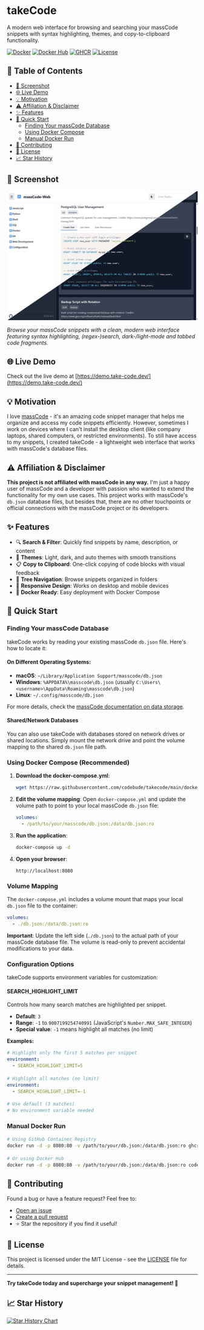 # takeCode

A modern web interface for browsing and searching your massCode snippets with syntax highlighting, themes, and copy-to-clipboard functionality.

[![Docker](https://img.shields.io/badge/Docker-Ready-green?style=flat-square&logo=docker)](#using-docker-compose-recommended)
[![Docker Hub](https://img.shields.io/docker/pulls/codebude/takecode?style=flat-square&logo=docker)](https://hub.docker.com/r/codebude/takecode)
[![GHCR](https://img.shields.io/badge/GHCR-Ready-blue?style=flat-square&logo=github)](https://github.com/codebude/takecode/pkgs/container/takecode)
[![License](https://img.shields.io/badge/License-MIT-yellow?style=flat-square)](LICENSE.txt)


## 📜 Table of Contents

- [📸 Screenshot](#-screenshot)
- [🌐 Live Demo](#-live-demo)
- [💡 Motivation](#-motivation)
- [⚠️ Affiliation & Disclaimer](#️-affiliation--disclaimer)
- [✨ Features](#-features)
- [🚀 Quick Start](#-quick-start)
  - [Finding Your massCode Database](#finding-your-masscode-database)
  - [Using Docker Compose](#using-docker-compose-recommended)
  - [Manual Docker Run](#manual-docker-run)
- [🤝 Contributing](#-contributing)
- [📄 License](#-license)
- [📈 Star History](#-star-history)

## 📸 Screenshot

![takeCode Interface](img/takecode-screenshot.png)

*Browse your massCode snippets with a clean, modern web interface featuring syntax highlighting, (regex-)search, dark-/light-mode and tabbed code fragments.*

## 🌐 Live Demo

Check out the live demo at [https://demo.take-code.dev/](https://demo.take-code.dev/)

## 💡 Motivation

I love [massCode](https://masscode.io/) - it's an amazing code snippet manager that helps me organize and access my code snippets efficiently. However, sometimes I work on devices where I can't install the desktop client (like company laptops, shared computers, or restricted environments). To still have access to my snippets, I created takeCode - a lightweight web interface that works with massCode's database files.

## ⚠️ Affiliation & Disclaimer

**This project is not affiliated with massCode in any way.** I'm just a happy user of massCode and a developer with passion who wanted to extend the functionality for my own use cases. This project works with massCode's `db.json` database files, but besides that, there are no other touchpoints or official connections with the massCode project or its developers.

## ✨ Features

- 🔍 **Search & Filter**: Quickly find snippets by name, description, or content
- 🎨 **Themes**: Light, dark, and auto themes with smooth transitions
- 📋 **Copy to Clipboard**: One-click copying of code blocks with visual feedback
- 🌳 **Tree Navigation**: Browse snippets organized in folders
- 📱 **Responsive Design**: Works on desktop and mobile devices
- 🐳 **Docker Ready**: Easy deployment with Docker Compose

## 🚀 Quick Start

### Finding Your massCode Database

takeCode works by reading your existing massCode `db.json` file. Here's how to locate it:

#### On Different Operating Systems:

- **macOS**: `~/Library/Application Support/masscode/db.json`
- **Windows**: `%APPDATA%\masscode\db.json` (usually `C:\Users\<username>\AppData\Roaming\masscode\db.json`)
- **Linux**: `~/.config/masscode/db.json`

For more details, check the [massCode documentation on data storage](https://masscode.io/docs/data-storage).

#### Shared/Network Databases

You can also use takeCode with databases stored on network drives or shared locations. Simply mount the network drive and point the volume mapping to the shared `db.json` file path.

### Using Docker Compose (Recommended)

1. **Download the docker-compose.yml**:
   ```bash
   wget https://raw.githubusercontent.com/codebude/takecode/main/docker-compose.yml
   ```

2. **Edit the volume mapping**:
   Open `docker-compose.yml` and update the volume path to point to your local massCode `db.json` file:
   ```yaml
   volumes:
     - /path/to/your/masscode/db.json:/data/db.json:ro
   ```

3. **Run the application**:
   ```bash
   docker-compose up -d
   ```

4. **Open your browser**:
   ```
   http://localhost:8080
   ```

### Volume Mapping

The `docker-compose.yml` includes a volume mount that maps your local `db.json` file to the container:

```yaml
volumes:
  - ./db.json:/data/db.json:ro
```

**Important**: Update the left side (`./db.json`) to the actual path of your massCode database file. The volume is read-only to prevent accidental modifications to your data.

### Configuration Options

takeCode supports environment variables for customization:

#### SEARCH_HIGHLIGHT_LIMIT

Controls how many search matches are highlighted per snippet.

- **Default**: `3`
- **Range**: `-1` to `9007199254740991` (JavaScript's `Number.MAX_SAFE_INTEGER`)
- **Special value**: `-1` means highlight all matches (no limit)

**Examples:**

```yaml
# Highlight only the first 5 matches per snippet
environment:
  - SEARCH_HIGHLIGHT_LIMIT=5

# Highlight all matches (no limit)
environment:
  - SEARCH_HIGHLIGHT_LIMIT=-1

# Use default (3 matches)
# No environment variable needed
```

### Manual Docker Run

```bash
# Using GitHub Container Registry
docker run -d -p 8080:80 -v /path/to/your/db.json:/data/db.json:ro ghcr.io/codebude/takecode:latest

# Or using Docker Hub
docker run -d -p 8080:80 -v /path/to/your/db.json:/data/db.json:ro codebude/takecode:latest
```

## 🤝 Contributing

Found a bug or have a feature request? Feel free to:
- [Open an issue](https://github.com/codebude/takecode/issues)
- [Create a pull request](https://github.com/codebude/takecode/pulls)
- ⭐ Star the repository if you find it useful!

## 📄 License

This project is licensed under the MIT License - see the [LICENSE](LICENSE) file for details.

---

**Try takeCode today and supercharge your snippet management! 🚀**

## 📈 Star History

[![Star History Chart](https://api.star-history.com/svg?repos=codebude/takecode&type=Date)](https://www.star-history.com/#codebude/takecode&Date)